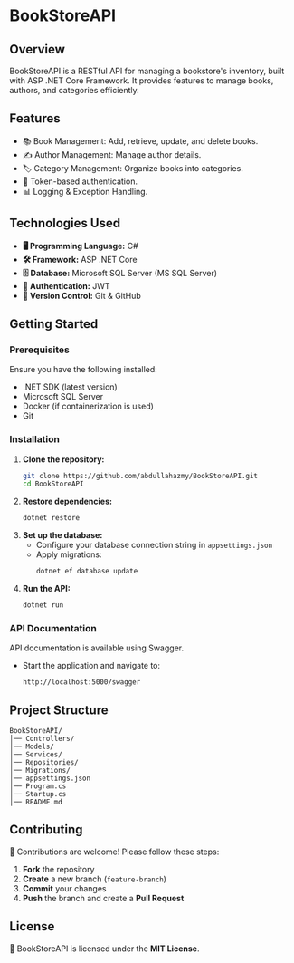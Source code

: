 # BookStoreAPI

## Overview
BookStoreAPI is a RESTful API for managing a bookstore's inventory, built with ASP .NET Core Framework. It provides features to manage books, authors, and categories efficiently.

## Features
- 📚 Book Management: Add, retrieve, update, and delete books.
- ✍️ Author Management: Manage author details.
- 🏷️ Category Management: Organize books into categories.
- 🔐 Token-based authentication.
- 📊 Logging & Exception Handling.

## Technologies Used
- **🖥 Programming Language:** C#
- **🛠 Framework:** ASP .NET Core
- **🗄 Database:** Microsoft SQL Server (MS SQL Server)
- **🔑 Authentication:** JWT
- **📌 Version Control:** Git & GitHub

## Getting Started
### Prerequisites
Ensure you have the following installed:
- .NET SDK (latest version)
- Microsoft SQL Server
- Docker (if containerization is used)
- Git

### Installation
1. **Clone the repository:**
   ```bash
   git clone https://github.com/abdullahazmy/BookStoreAPI.git
   cd BookStoreAPI
   ```
2. **Restore dependencies:**
   ```bash
   dotnet restore
   ```
3. **Set up the database:**
   - Configure your database connection string in `appsettings.json`
   - Apply migrations:
     ```bash
     dotnet ef database update
     ```
4. **Run the API:**
   ```bash
   dotnet run
   ```

### API Documentation
API documentation is available using Swagger.
- Start the application and navigate to:
  ```
  http://localhost:5000/swagger
  ```

## Project Structure
```
BookStoreAPI/
│── Controllers/
│── Models/
│── Services/
│── Repositories/
│── Migrations/
│── appsettings.json
│── Program.cs
│── Startup.cs
│── README.md
```

## Contributing
🚀 Contributions are welcome! Please follow these steps:
1. **Fork** the repository
2. **Create** a new branch (`feature-branch`)
3. **Commit** your changes
4. **Push** the branch and create a **Pull Request**

## License
📜 BookStoreAPI is licensed under the **MIT License**.

